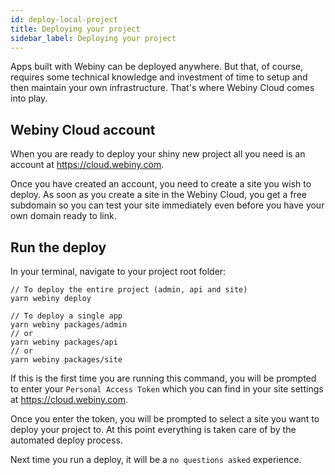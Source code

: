 ```yaml
---
id: deploy-local-project
title: Deploying your project
sidebar_label: Deploying your project
---
```

Apps built with Webiny can be deployed anywhere. But that, of course, requires
some technical knowledge and investment of time to setup and then maintain your
own infrastructure. That's where Webiny Cloud comes into play.

## Webiny Cloud account
When you are ready to deploy your shiny new project all you need is
an account at https://cloud.webiny.com.

Once you have created an account, you need to create a site you wish to deploy.
As soon as you create a site in the Webiny Cloud, you get a free
subdomain so you can test your site immediately even before you have
your own domain ready to link.

## Run the deploy
In your terminal, navigate to your project root folder:
```
// To deploy the entire project (admin, api and site)
yarn webiny deploy

// To deploy a single app
yarn webiny packages/admin
// or
yarn webiny packages/api
// or
yarn webiny packages/site
```

If this is the first time you are running this command, you will be
prompted to enter your `Personal Access Token` which you can find
in your site settings at https://cloud.webiny.com.

Once you enter the token, you will be prompted to select a site you
want to deploy your project to. At this point everything is taken care
of by the automated deploy process.

Next time you run a deploy, it will be a `no questions asked` experience.